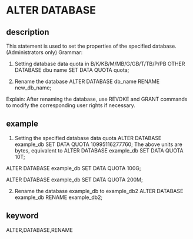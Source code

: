 # ALTER DATABASE
## description
This statement is used to set the properties of the specified database. (Administrators only)
Grammar:
1) Setting database data quota in B/K/KB/M/MB/G/GB/T/TB/P/PB
OTHER DATABASE dbu name SET DATA QUOTA quota;

2) Rename the database
ALTER DATABASE db_name RENAME new_db_name;

Explain:
After renaming the database, use REVOKE and GRANT commands to modify the corresponding user rights if necessary.

## example
1. Setting the specified database data quota
ALTER DATABASE example_db SET DATA QUOTA 10995116277760;
The above units are bytes, equivalent to
ALTER DATABASE example_db SET DATA QUOTA 10T;

ALTER DATABASE example_db SET DATA QUOTA 100G;

ALTER DATABASE example_db SET DATA QUOTA 200M;

2. Rename the database example_db to example_db2
ALTER DATABASE example_db RENAME example_db2;

## keyword
ALTER,DATABASE,RENAME

